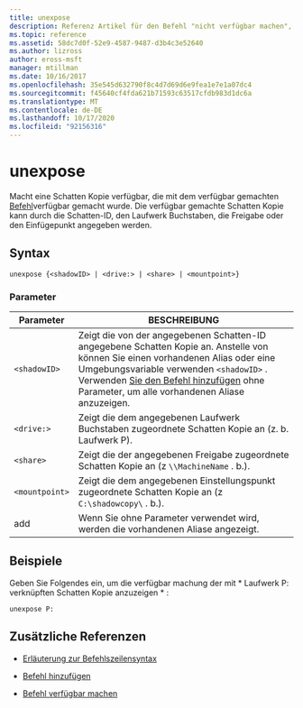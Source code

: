 ```yaml
---
title: unexpose
description: Referenz Artikel für den Befehl "nicht verfügbar machen", der eine verfügbar gemachte Schatten Kopie nicht verfügbar macht.
ms.topic: reference
ms.assetid: 58dc7d0f-52e9-4587-9487-d3b4c3e52640
ms.author: lizross
author: eross-msft
manager: mtillman
ms.date: 10/16/2017
ms.openlocfilehash: 35e545d632790f8c4d7d69d6e9fea1e7e1a07dc4
ms.sourcegitcommit: f45640cf4fda621b71593c63517cfdb983d1dc6a
ms.translationtype: MT
ms.contentlocale: de-DE
ms.lasthandoff: 10/17/2020
ms.locfileid: "92156316"
---
```

# <a name="unexpose"></a>unexpose

Macht eine Schatten Kopie verfügbar, die mit dem verfügbar gemachten [Befehl](expose.md)verfügbar gemacht wurde. Die verfügbar gemachte Schatten Kopie kann durch die Schatten-ID, den Laufwerk Buchstaben, die Freigabe oder den Einfügepunkt angegeben werden.

## <a name="syntax"></a>Syntax

```
unexpose {<shadowID> | <drive:> | <share> | <mountpoint>}
```

### <a name="parameters"></a>Parameter

| Parameter | BESCHREIBUNG |
|--|--|
| `<shadowID>` | Zeigt die von der angegebenen Schatten-ID angegebene Schatten Kopie an. Anstelle von können Sie einen vorhandenen Alias oder eine Umgebungsvariable verwenden `<shadowID>` . Verwenden [Sie den Befehl hinzufügen](add.md) ohne Parameter, um alle vorhandenen Aliase anzuzeigen. |
| `<drive:>` | Zeigt die dem angegebenen Laufwerk Buchstaben zugeordnete Schatten Kopie an (z. b. Laufwerk P). |
| `<share>` | Zeigt die der angegebenen Freigabe zugeordnete Schatten Kopie an (z `\\MachineName` . b.). |
| `<mountpoint>` | Zeigt die dem angegebenen Einstellungspunkt zugeordnete Schatten Kopie an (z `C:\shadowcopy\` . b.). |
| add | Wenn Sie ohne Parameter verwendet wird, werden die vorhandenen Aliase angezeigt. |

## <a name="examples"></a>Beispiele

Geben Sie Folgendes ein, um die verfügbar machung der mit * Laufwerk P: verknüpften Schatten Kopie anzuzeigen \* :

```
unexpose P:
```

## <a name="additional-references"></a>Zusätzliche Referenzen

- [Erläuterung zur Befehlszeilensyntax](command-line-syntax-key.md)

- [Befehl hinzufügen](add.md)

- [Befehl verfügbar machen](expose.md)
